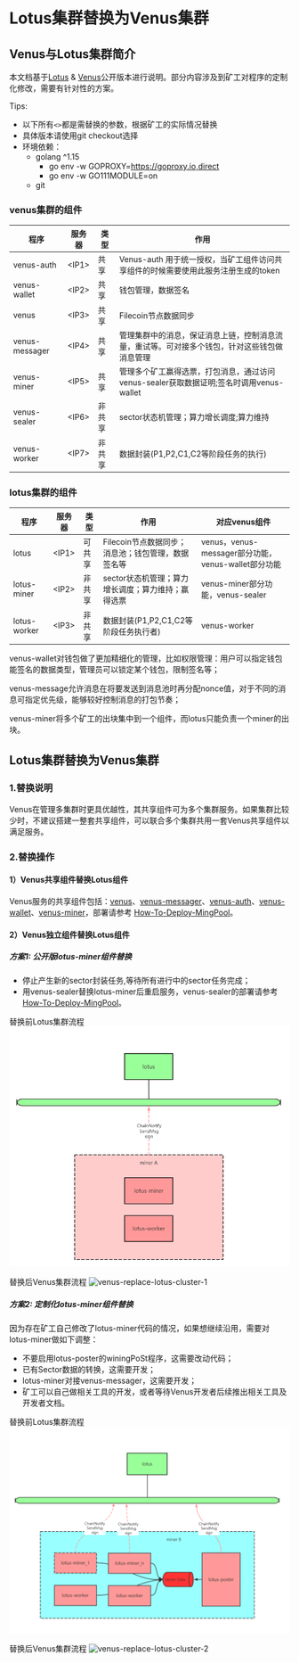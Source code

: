 # Lotus集群替换为Venus集群

## Venus与Lotus集群简介

本文档基于[Lotus](https://github.com/filecoin-project/lotus/releases) & [Venus](https://github.com/filecoin-project/venus/releases)公开版本进行说明。部分内容涉及到矿工对程序的定制化修改，需要有针对性的方案。

Tips:
 - 以下所有`<>`都是需替换的参数，根据矿工的实际情况替换
 - 具体版本请使用git checkout选择 
 - 环境依赖：
     - golang ^1.15
        - go env -w GOPROXY=https://goproxy.io,direct
        - go env -w GO111MODULE=on
     - git
     
### venus集群的组件

程序 | 服务器 | 类型 | 作用
--- | --- | --- | ---
venus-auth     |   \<IP1\> | 共享|Venus-auth 用于统一授权，当矿工组件访问共享组件的时候需要使用此服务注册生成的token
venus-wallet   |   \<IP2\> | 共享| 钱包管理，数据签名
venus          |   \<IP3\> | 共享| Filecoin节点数据同步
venus-messager |   \<IP4\> | 共享| 管理集群中的消息，保证消息上链，控制消息流量，重试等。可对接多个钱包，针对这些钱包做消息管理
venus-miner    |   \<IP5\> | 共享| 管理多个矿工赢得选票，打包消息，通过访问venus-sealer获取数据证明;签名时调用venus-wallet
venus-sealer   |   \<IP6\> | 非共享| sector状态机管理；算力增长调度;算力维持
venus-worker   |   \<IP7\> | 非共享| 数据封装(P1,P2,C1,C2等阶段任务的执行)

### lotus集群的组件

程序 | 服务器 | 类型 | 作用 | 对应venus组件
--- | --- | --- | --- | ---
lotus          |   \<IP1\> | 可共享| Filecoin节点数据同步；消息池；钱包管理，数据签名等 | venus，venus-messager部分功能，venus-wallet部分功能
lotus-miner    |   \<IP2\> | 非共享| sector状态机管理；算力增长调度；算力维持；赢得选票 | venus-miner部分功能，venus-sealer
lotus-worker   |   \<IP3\> | 非共享| 数据封装(P1,P2,C1,C2等阶段任务执行者) | venus-worker

venus-wallet对钱包做了更加精细化的管理，比如权限管理：用户可以指定钱包能签名的数据类型，管理员可以锁定某个钱包，限制签名等；

venus-message允许消息在将要发送到消息池时再分配nonce值，对于不同的消息可指定优先级，能够较好控制消息的打包节奏；

venus-miner将多个矿工的出块集中到一个组件，而lotus只能负责一个miner的出块。

## Lotus集群替换为Venus集群
### 1.替换说明

Venus在管理多集群时更具优越性，其共享组件可为多个集群服务。如果集群比较少时，不建议搭建一整套共享组件，可以联合多个集群共用一套Venus共享组件以满足服务。

### 2.替换操作

#### 1）Venus共享组件替换Lotus组件

Venus服务的共享组件包括：[venus](https://github.com/filecoin-project/venus)、[venus-messager](https://github.com/filecoin-project/venus-messager)、[venus-auth](https://github.com/filecoin-project/venus-auth)、[venus-wallet](https://github.com/filecoin-project/venus-wallet)、[venus-miner](https://github.com/filecoin-project/venus-miner)，部署请参考 [How-To-Deploy-MingPool](How-To-Deploy-MingPool.md)。

#### 2）Venus独立组件替换Lotus组件

##### 方案1: 公开版lotus-miner组件替换

* 停止产生新的sector封装任务,等待所有进行中的sector任务完成；
* 用venus-sealer替换lotus-miner后重启服务，venus-sealer的部署请参考 [How-To-Deploy-MingPool](How-To-Deploy-MingPool.md)。

替换前Lotus集群流程
![lotus-cluster-1](/lotus-cluster-1.png)


替换后Venus集群流程
![venus-replace-lotus-cluster-1](/venus-replace-lotus-cluster-1.png)

##### 方案2: 定制化lotus-miner组件替换

因为存在矿工自己修改了lotus-miner代码的情况，如果想继续沿用，需要对lotus-miner做如下调整：
* 不要启用lotus-poster的winingPoSt程序，这需要改动代码；
* 已有Sector数据的转换，这需要开发；
* lotus-miner对接venus-messager，这需要开发；
* 矿工可以自己做相关工具的开发，或者等待Venus开发者后续推出相关工具及开发者文档。

替换前Lotus集群流程
![lotus-cluster-2](/lotus-cluster-2.png)


替换后Venus集群流程
![venus-replace-lotus-cluster-2](/venus-replace-lotus-cluster-2.png)
